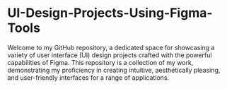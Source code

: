 # UI-Design-Projects-Using-Figma-Tools
Welcome to my GitHub repository, a dedicated space for showcasing a variety of user interface (UI) design projects crafted with the powerful capabilities of Figma. This repository is a collection of my work, demonstrating my proficiency in creating intuitive, aesthetically pleasing, and user-friendly interfaces for a range of applications.
